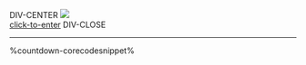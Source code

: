 DIV-CENTER
<img src="%cdn%%safeName%-dawns.jpg" class="img-fluid img-max-500 mb-3" /><br />
[click-to-enter](%url%docs/starting/setting-up/BTNLARGESITE)
DIV-CLOSE

---

%countdown-corecodesnippet%

